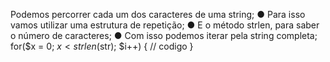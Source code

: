 Podemos percorrer cada um dos caracteres de uma string; ● Para isso vamos utilizar uma estrutura de repetição; ● E o método strlen, para saber o número de caracteres; ● Com isso podemos iterar pela string completa; for($x = 0; $x < strlen($str); $i++) { // codigo }